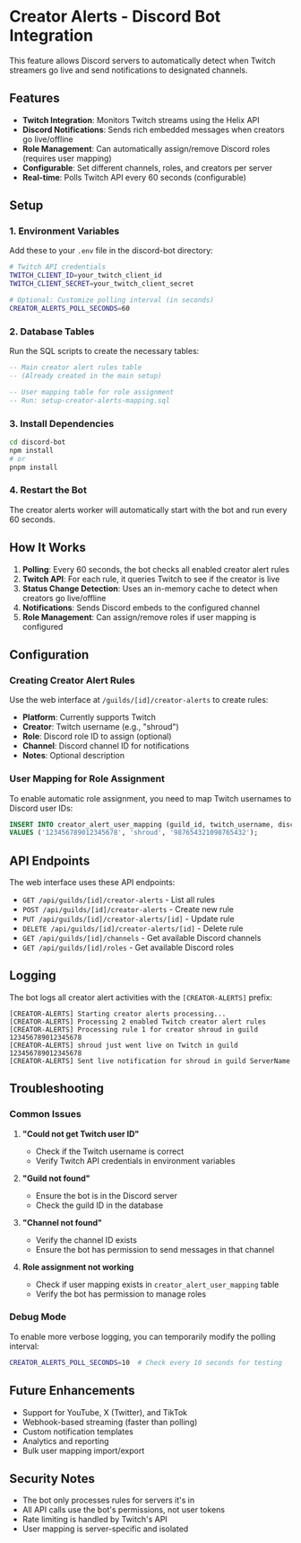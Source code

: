 # Creator Alerts - Discord Bot Integration

This feature allows Discord servers to automatically detect when Twitch streamers go live and send notifications to designated channels.

## Features

- **Twitch Integration**: Monitors Twitch streams using the Helix API
- **Discord Notifications**: Sends rich embedded messages when creators go live/offline
- **Role Management**: Can automatically assign/remove Discord roles (requires user mapping)
- **Configurable**: Set different channels, roles, and creators per server
- **Real-time**: Polls Twitch API every 60 seconds (configurable)

## Setup

### 1. Environment Variables

Add these to your `.env` file in the discord-bot directory:

```bash
# Twitch API credentials
TWITCH_CLIENT_ID=your_twitch_client_id
TWITCH_CLIENT_SECRET=your_twitch_client_secret

# Optional: Customize polling interval (in seconds)
CREATOR_ALERTS_POLL_SECONDS=60
```

### 2. Database Tables

Run the SQL scripts to create the necessary tables:

```sql
-- Main creator alert rules table
-- (Already created in the main setup)

-- User mapping table for role assignment
-- Run: setup-creator-alerts-mapping.sql
```

### 3. Install Dependencies

```bash
cd discord-bot
npm install
# or
pnpm install
```

### 4. Restart the Bot

The creator alerts worker will automatically start with the bot and run every 60 seconds.

## How It Works

1. **Polling**: Every 60 seconds, the bot checks all enabled creator alert rules
2. **Twitch API**: For each rule, it queries Twitch to see if the creator is live
3. **Status Change Detection**: Uses an in-memory cache to detect when creators go live/offline
4. **Notifications**: Sends Discord embeds to the configured channel
5. **Role Management**: Can assign/remove roles if user mapping is configured

## Configuration

### Creating Creator Alert Rules

Use the web interface at `/guilds/[id]/creator-alerts` to create rules:

- **Platform**: Currently supports Twitch
- **Creator**: Twitch username (e.g., "shroud")
- **Role**: Discord role ID to assign (optional)
- **Channel**: Discord channel ID for notifications
- **Notes**: Optional description

### User Mapping for Role Assignment

To enable automatic role assignment, you need to map Twitch usernames to Discord user IDs:

```sql
INSERT INTO creator_alert_user_mapping (guild_id, twitch_username, discord_user_id) 
VALUES ('123456789012345678', 'shroud', '987654321098765432');
```

## API Endpoints

The web interface uses these API endpoints:

- `GET /api/guilds/[id]/creator-alerts` - List all rules
- `POST /api/guilds/[id]/creator-alerts` - Create new rule
- `PUT /api/guilds/[id]/creator-alerts/[id]` - Update rule
- `DELETE /api/guilds/[id]/creator-alerts/[id]` - Delete rule
- `GET /api/guilds/[id]/channels` - Get available Discord channels
- `GET /api/guilds/[id]/roles` - Get available Discord roles

## Logging

The bot logs all creator alert activities with the `[CREATOR-ALERTS]` prefix:

```
[CREATOR-ALERTS] Starting creator alerts processing...
[CREATOR-ALERTS] Processing 2 enabled Twitch creator alert rules
[CREATOR-ALERTS] Processing rule 1 for creator shroud in guild 123456789012345678
[CREATOR-ALERTS] shroud just went live on Twitch in guild 123456789012345678
[CREATOR-ALERTS] Sent live notification for shroud in guild ServerName
```

## Troubleshooting

### Common Issues

1. **"Could not get Twitch user ID"**
   - Check if the Twitch username is correct
   - Verify Twitch API credentials in environment variables

2. **"Guild not found"**
   - Ensure the bot is in the Discord server
   - Check the guild ID in the database

3. **"Channel not found"**
   - Verify the channel ID exists
   - Ensure the bot has permission to send messages in that channel

4. **Role assignment not working**
   - Check if user mapping exists in `creator_alert_user_mapping` table
   - Verify the bot has permission to manage roles

### Debug Mode

To enable more verbose logging, you can temporarily modify the polling interval:

```bash
CREATOR_ALERTS_POLL_SECONDS=10  # Check every 10 seconds for testing
```

## Future Enhancements

- Support for YouTube, X (Twitter), and TikTok
- Webhook-based streaming (faster than polling)
- Custom notification templates
- Analytics and reporting
- Bulk user mapping import/export

## Security Notes

- The bot only processes rules for servers it's in
- All API calls use the bot's permissions, not user tokens
- Rate limiting is handled by Twitch's API
- User mapping is server-specific and isolated
